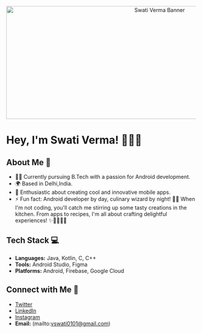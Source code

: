 <!-- Add your banner or profile picture here -->
<p align="center">
  <img src="https://user-images.githubusercontent.com/74038190/221352975-94759904-aa4c-4032-a8ab-b546efb9c478.gif" alt="Swati Verma Banner" width="800" height="300">
</p>

# Hey, I'm Swati Verma! 👩‍💻✨



## About Me 🌟

- 👩‍💻 Currently pursuing B.Tech with a passion for Android development.
- 🌍 Based in Delhi,India.
- 🚀 Enthusiastic about creating cool and innovative mobile apps.
- ⚡ Fun fact: Android developer by day, culinary wizard by night! 📱🍳 When I'm not coding, you'll catch me stirring up some tasty creations in the kitchen. From apps to recipes, I'm all about crafting delightful experiences! ✨👩‍💻👨‍🍳

## Tech Stack 💻

- **Languages:** Java, Kotlin, C, C++
- **Tools:** Android Studio, Figma
- **Platforms:** Android, Firebase, Google Cloud

## Connect with Me 🚀

- [Twitter](https://twitter.com/yourtwitterhandle)
- [LinkedIn](https://www.linkedin.com/in/swativerma0101/)
- [Instagram](https://www.instagram.com/yourinstagramhandle/)
- **Email:** (mailto:vswati0101@gmail.com)
